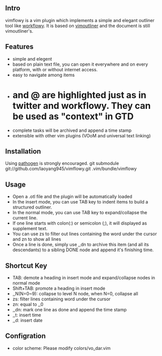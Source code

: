 ## Intro
vimflowy is a vim plugin which implements a simple and elegant outliner tool like [workflowy](http://www.workflowy.com). It is based on [vimoutliner](http://www.github.com/vimoutliner/vimoutliner) and the document is still vimoutliner's.

## Features
- simple and elegent
- based on plain text file, you can open it everywhere and on every platform, with or without internet access.
- easy to navigate among items
- # and @ are highlighted just as in twitter and workflowy. They can be used as "context" in GTD
- complete tasks will be archived and append a time stamp
- extensible with other vim plugins (VOoM and universal text linking)

## Installation  
Using [pathogen](http://www.github.com/tpope/vim-pathogen) is strongly encouraged. 
	git submodule git://github.com/laoyang945/vimflowy.git .vim/bundle/vimflowy

## Usage
- Open a .otl file and the plugin will be automatically loaded
- In the insert mode, you can use TAB key to indent items to build a structured outliner.
- In the normal mode, you can use TAB key to expand/collapse the current line.
- If one line starts with colon(:) or semicolon (;), it will displayed as supplement text.
- You can use zs to filter out lines containing the word under the cursor and zn to show all lines
- Once a line is done, simply use ,,dn to archive this item (and all its descendants) to a sibling DONE node and append it's finishing time.

## Shortcut Key
- TAB: demote a heading in insert mode and expand/collapse nodes in normal mode
- Shift+TAB: promote a heading in insert mode
- ,,N(N=0~9): collapse to level N node, when N=0, collapse all
- zs: filter lines containing word under the cursor
- zn: equal to ,,0
- ,,dn: mark one line as done and append the time stamp
- ,,t: insert time
- ,,d: insert date

## Configration
- color scheme: Please modify colors/vo\_dar.vim
